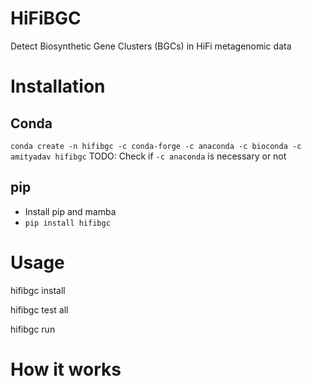# HiFiBGC

Detect Biosynthetic Gene Clusters (BGCs) in HiFi metagenomic data

# Installation

## Conda
`conda create -n hifibgc -c conda-forge -c anaconda -c bioconda -c amityadav hifibgc` 
TODO: Check if `-c anaconda` is necessary or not

## pip
- Install pip and mamba
- `pip install hifibgc` 

# Usage

hifibgc install

hifibgc test all

hifibgc run 


# How it works


